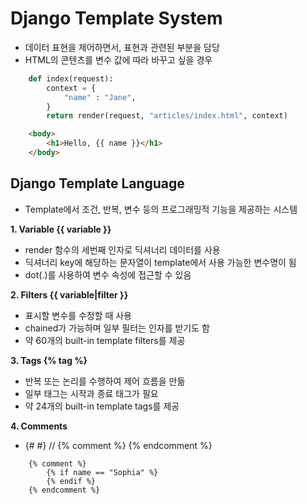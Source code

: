 # Django Template System

 - 데이터 표현을 제어하면서, 표현과 관련된 부분을 담당
 - HTML의 콘텐츠를 변수 값에 따라 바꾸고 싶을 경우

```python
    def index(request):
        context = {
            "name" : "Jane",
        }
        return render(request, "articles/index.html", context)
```
```html
    <body>
        <h1>Hello, {{ name }}</h1>
    </body>
```

## Django Template Language

 - Template에서 조건, 반복, 변수 등의 프로그래밍적 기능을 제공하는 시스템

 **1. Variable {{ variable }}**

 - render 함수의 세번째 인자로 딕셔너리 데이터를 사용
 - 딕셔너리 key에 해당하는 문자열이 template에서 사용 가능한 변수명이 됨
 - dot(.)를 사용하여 변수 속성에 접근할 수 있음

 **2. Filters {{ variable|filter }}**

 - 표시할 변수를 수정할 때 사용
 - chained가 가능하며 일부 필터는 인자를 받기도 함
 - 약 60개의 built-in template filters를 제공

 **3. Tags {% tag %}**

 - 반복 또는 논리를 수행하여 제어 흐름을 만듦
 - 일부 태그는 시작과 종료 태그가 필요
 - 약 24개의 built-in template tags를 제공

 **4. Comments**

 - {# #} // {% comment %} {% endcomment %}

```django
    {% comment %}
        {% if name == "Sophia" %}
        {% endif %}
    {% endcomment %}
```